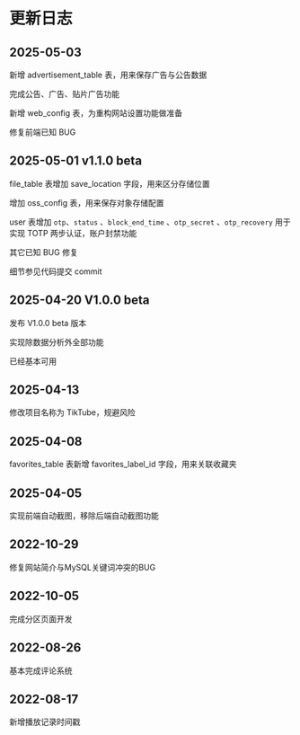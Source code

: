 # 更新日志

## 2025-05-03 

新增 advertisement_table 表，用来保存广告与公告数据

完成公告、广告、贴片广告功能

新增 web_config 表，为重构网站设置功能做准备

修复前端已知 BUG

## 2025-05-01 v1.1.0 beta

file_table 表增加 save_location 字段，用来区分存储位置

增加 oss_config 表，用来保存对象存储配置

user 表增加 `otp`、`status` 、`block_end_time` 、`otp_secret` 、`otp_recovery` 用于实现 TOTP 两步认证，账户封禁功能

其它已知 BUG 修复

细节参见代码提交 commit

## 2025-04-20 V1.0.0 beta

发布 V1.0.0 beta 版本

实现除数据分析外全部功能

已经基本可用

## 2025-04-13

修改项目名称为 TikTube，规避风险

## 2025-04-08

favorites_table 表新增 favorites_label_id 字段，用来关联收藏夹

## 2025-04-05

实现前端自动截图，移除后端自动截图功能

## 2022-10-29

修复网站简介与MySQL关键词冲突的BUG

## 2022-10-05

完成分区页面开发

## 2022-08-26

基本完成评论系统

## 2022-08-17 

新增播放记录时间戳